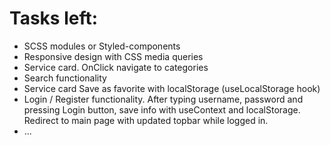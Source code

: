 # Tasks left:

- SCSS modules or Styled-components
- Responsive design with CSS media queries
- Service card. OnClick navigate to categories
- Search functionality
- Service card Save as favorite with localStorage (useLocalStorage hook)
- Login / Register functionality. After typing username, password and pressing Login button, save info with useContext and localStorage. Redirect to main page with updated topbar while logged in.
- ...

